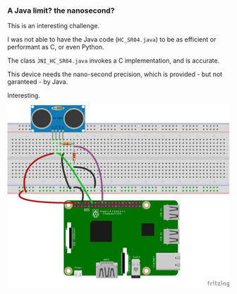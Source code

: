 ### A Java limit? the nanosecond?
This is an interesting challenge.

I was not able to have the Java code (`HC_SR04.java`) to be as efficient or performant as C, or even Python.

The class `JNI_HC_SR04.java` invokes a C implementation, and is accurate.

This device needs the nano-second precision, which is provided - but not garanteed - by Java.

Interesting.

![Wiring](./HC-SR04_bb.png)

